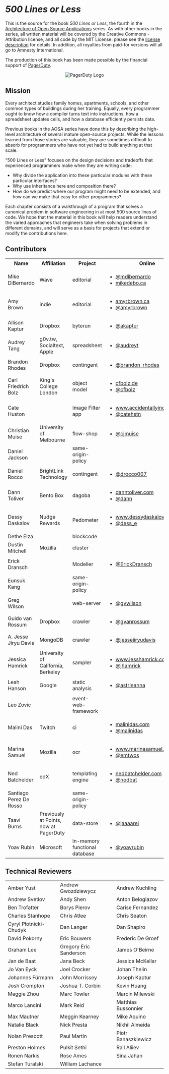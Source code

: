 *500 Lines or Less*
===================

This is the source for the book *500 Lines or Less*, the fourth in the
[Architecture of Open Source Applications](http://aosabook.org) series.  As
with other books in the series, all written material will be covered by the
Creative Commons - Attribution license, and all code by the MIT License: please
see the [license description](LICENSE.md) for details.  In addition, all
royalties from paid-for versions will all go to Amnesty International.

The production of this book has been made possible by the financial support of
[PagerDuty](http://www.pagerduty.com/company/work-with-us/).

<p align="center">
    <img src="https://github.com/aosabook/500lines/raw/master/resource/pagerduty_logo.png" alt="PagerDuty Logo" />
</p>


Mission
-------

Every architect studies family homes, apartments, schools, and other common
types of buildings during her training.  Equally, every programmer ought to
know how a compiler turns text into instructions, how a spreadsheet updates
cells, and how a database efficiently persists data.

Previous books in the AOSA series have done this by describing the high-level
architecture of several mature open-source projects. While the lessons learned
from those stories are valuable, they are sometimes difficult to absorb for
programmers who have not yet had to build anything at that scale.

"500 Lines or Less" focuses on the design decisions and tradeoffs that
experienced programmers make when they are writing code: 

*   Why divide the application into these particular modules with these
    particular interfaces?
*   Why use inheritance here and composition there?
*   How do we predict where our program might need to be extended, and how can
    we make that easy for other programmers?

Each chapter consists of a walkthrough of a program that solves a canonical
problem in software engineering in at most 500 source lines of code. We hope
that the material in this book will help readers understand the varied
approaches that engineers take when solving problems in different domains, and
will serve as a basis for projects that extend or modify the contributions
here.

Contributors
------------

<table>
  <tr>
    <th>Name</th>
    <th>Affiliation</th>
    <th>Project</th>
    <th>Online</th>
    <th>GitHub</th>
  </tr>
  <tr>
    <td>Mike DiBernardo</td>
    <td>Wave</td>
    <td>editorial</td>
    <td>
        <ul>
            <li><a href="https://twitter.com/mdibernardo">@mdibernardo</a></li>
            <li><a href="http://mikedebo.ca">mikedebo.ca</a></li>
        </ul>
    </td>
    <td><a href="https://github.com/MichaelDiBernardo">MichaelDiBernardo</a></td>
  </tr>
   <tr>
    <td>Amy Brown</td>
    <td>indie</td>
    <td>editorial</td>
    <td><ul><li><a href="http://www.amyrbrown.ca/">amyrbrown.ca</a></li>
        <li><a href="http://www.twitter.com/amyrbrown">@amyrbrown</a></li></ul></td>
    <td><a href="https://github.com/amyrbrown">amyrbrown</a></td>
  </tr>
  <tr>
    <td>Allison Kaptur</td>
    <td>Dropbox</td>
    <td>byterun</td>
    <td><ul><li><a href="https://twitter.com/akaptur">@akaptur</a></li></ul></td>
    <td><a href="https://github.com/akaptur">akaptur</a></td>
  </tr>
  <tr>
    <td>Audrey Tang</td>
    <td>g0v.tw, Socialtext, Apple</td>
    <td>spreadsheet</td>
    <td>
        <ul>
            <li><a href="https://twitter.com/audreyt">@audreyt</a></li>
        </ul>
    </td>
    <td><a href="https://github.com/audreyt">audreyt</a></td>
  </tr>
  <tr>
    <td>Brandon Rhodes</td>
    <td>Dropbox</td>
    <td>contingent</td>
    <td><ul><li><a href="https://twitter.com/brandon_rhodes">@brandon_rhodes</a></li></ul></td>
    <td><a href="https://github.com/brandon-rhodes">brandon-rhodes</a></td>
  </tr>
  <tr>
    <td>Carl Friedrich Bolz</td>
    <td>King's College London</td>
    <td>object model</td>
    <td>
        <ul>
            <li><a href="https://cfbolz.de">cfbolz.de</a></li>
            <li><a href="https://twitter.com/cfbolz">@cfbolz</a></li>
        </ul>
    </td>
    <td><a href="https://github.com/cfbolz">cfbolz</a></td>
  </tr>
  <tr>
    <td>Cate Huston</td>
    <td>&nbsp;</td>
    <td>Image Filter app</td>
    <td>
        <ul>
            <li><a href="http://www.accidentallyincode.com/">www.accidentallyincode.com/</a></li>
            <li><a href="https://twitter.com/catehstn">@catehstn</a></li>
        </ul>
    </td>
    <td><a href="https://github.com/catehstn">catehstn</a></td>
  </tr>
  <tr>
    <td>Christian Muise</td>
    <td>University of Melbourne</td>
    <td>flow-shop</td>
    <td>
        <ul>
            <li><a href="https://twitter.com/cjmuise">@cjmuise</a></li>
        </ul>
    </td>
    <td><a href="https://github.com/haz">haz</a></td>
  </tr>
  <tr>
    <td>Daniel Jackson</td>
    <td>&nbsp;</td>
    <td>same-origin-policy</td>
    <td>&nbsp;</td>
    <td>&nbsp;</td>
  </tr>
  <tr>
    <td>Daniel Rocco</td>
    <td>BrightLink Technology</td>
    <td>contingent</td>
    <td><ul><li><a href="https://twitter.com/drocco007">@drocco007</a></li></ul></td>
    <td><a href="https://github.com/drocco007">drocco007</a></td>
  </tr>
  <tr>
    <td>Dann Toliver</td>
    <td>Bento Box</td>
    <td>dagoba</td>
    <td>
        <ul>
            <li><a href="http://danntoliver.com">danntoliver.com</a></li>
            <li><a href="https://twitter.com/dann">@dann</a></li>
        </ul>
    </td>
    <td><a href="https://github.com/dxnn">dxnn</a></td>
  </tr>
  <tr>
    <td>Dessy Daskalov</td>
    <td>Nudge Rewards</td>
    <td>Pedometer</td>
    <td>
        <ul>
            <li><a href="http://www.dessydaskalov.com/">www.dessydaskalov.com</a></li>
            <li><a href="https://twitter.com/dess_e">@dess_e</a></li>
        </ul>
    </td>
    <td><a href="https://github.com/dessy">dessy</a></td>
  </tr>
  <tr>
    <td>Dethe Elza</td>
    <td>&nbsp;</td>
    <td>blockcode</td>
    <td>&nbsp;</td>
    <td><a href="https://github.com/dethe">dethe</a></td>
  </tr>
  <tr>
    <td>Dustin Mitchell</td>
    <td>Mozilla</td>
    <td>cluster</td>
    <td>&nbsp;</td>
    <td><a href="https://github.com/djmitche">djmitche</a></td>
  </tr>
  <tr>
    <td>Erick Dransch</td>
    <td>&nbsp;</td>
    <td>Modeller</td>
    <td>
        <ul>
            <li><a href="https://twitter.com/ErickDransch">@ErickDransch</a></li>
        </ul>
    </td>
    <td><a href="https://github.com/EkkiD">EkkiD</a></td>
  </tr>
  <tr>
    <td>Eunsuk Kang</td>
    <td>&nbsp;</td>
    <td>same-origin-policy</td>
    <td>&nbsp;</td>
    <td>&nbsp;</td>
  </tr>
  <tr>
    <td>Greg Wilson</td>
    <td>&nbsp;</td>
    <td>web-server</td>
    <td>
        <ul>
            <li><a href="https://twitter.com/gvwilson">@gvwilson</a></li>
        </ul>
    </td>
    <td><a href="https://github.com/gvwilson">gvwilson</a></td>
  </tr>
  <tr>
    <td>Guido van Rossum</td>
    <td>Dropbox</td>
    <td>crawler</td>
    <td>
        <ul>
            <li><a href="https://twitter.com/gvanrossum">@gvanrossum</a></li>
        </ul>
    </td>
    <td><a href="https://github.com/gvanrossum">gvanrossum</a></td>
  </tr>
  <tr>
    <td>A. Jesse Jiryu Davis</td>
    <td>MongoDB</td>
    <td>crawler</td>
    <td>
        <ul>
            <li><a href="https://twitter.com/jessejiryudavis">@jessejiryudavis</a></li>
        </ul>
    </td>
    <td><a href="https://github.com/ajdavis">ajdavis</a></td>
  </tr>
  <tr>
    <td>Jessica Hamrick</td>
    <td>University of California, Berkeley</td>
    <td>sampler</td>
    <td>
        <ul>
            <li><a href="http://www.jesshamrick.com">www.jesshamrick.com</a></li>
            <li><a href="https://twitter.com/jhamrick">@jhamrick</a></li>
        </ul>
    </td>
    <td><a href="https://github.com/jhamrick">jhamrick</a></td>
  </tr>
  <tr>
    <td>Leah Hanson</td>
    <td>Google</td>
    <td>static analysis</td>
    <td>
        <ul>
            <li><a href="https://twitter.com/astrieanna">@astrieanna</a></li>
        </ul>
    </td>
    <td><a href="https://github.com/astrieanna">astrieanna</a></td>
  </tr>
  <tr>
    <td>Leo Zovic</td>
    <td>&nbsp;</td>
    <td>event-web-framework</td>
    <td>&nbsp;</td>
    <td>&nbsp;</td>
  </tr>
  <tr>
    <td>Malini Das</td>
    <td>Twitch</td>
    <td>ci</td>
    <td>
        <ul>
            <li><a href="http://malinidas.com">malinidas.com</a></li>
            <li><a href="https://twitter.com/malinidas">@malinidas</a></li>
        </ul>
    </td>
    <td><a href="https://github.com/malini">malini</a></td>
  </tr>
  <tr>
    <td>Marina Samuel</td>
    <td>Mozilla</td>
    <td>ocr</td>
    <td>
        <ul>
            <li><a href="http://marinasamuel.com">www.marinasamuel.com</a></li>
            <li><a href="https://twitter.com/emtwos">@emtwos</a></li>
        </ul>
    </td>
    <td><a href="https://github.com/emtwo">emtwo</a></td>
  </tr>
  <tr>
    <td>Ned Batchelder</td>
    <td>edX</td>
    <td>templating engine</td>
    <td>
        <ul>
            <li><a href="http://nedbatchelder.com">nedbatchelder.com</a></li>
            <li><a href="https://twitter.com/nedbat">@nedbat</a></li>
        </ul>
    </td>
    <td><a href="https://github.com/nedbat">nedbat</a></td>
  </tr>
  <tr>
    <td>Santiago Perez De Rosso</td>
    <td>&nbsp;</td>
    <td>same-origin-policy</td>
    <td>&nbsp;</td>
    <td>&nbsp;</td>
  </tr>
  <tr>
    <td>Taavi Burns</td>
    <td>Previously at Points, now at PagerDuty</td>
    <td>data-store</td>
    <td>
        <ul>
            <li><a href="https://twitter.com/jaaaarel">@jaaaarel</a></li>
        </ul>
    </td>
    <td><a href="https://github.com/taavi">taavi</a></td>
  </tr>
  <tr>
    <td>Yoav Rubin</td>
    <td>Microsoft</td>
    <td>In-memory functional database</td>
    <td>
        <ul>
            <li><a href="https://twitter.com/yoavrubin">@yoavrubin</a></li>
        </ul>
    </td>
    <td><a href="https://github.com/yoavrubin">yoavrubin</a></td>
  </tr>
</table>


Technical Reviewers
-------------------

<table>
  <tr>
    <td>Amber Yust</td>
    <td>Andrew Gwozdziewycz</td>
    <td>Andrew Kuchling</td>
  </tr>
  <tr>
    <td>Andrew Svetlov</td>
    <td>Andy Shen</td>
    <td>Anton Beloglazov</td>
  </tr>
  <tr>
    <td>Ben Trofatter</td>
    <td>Borys Pierov</td>
    <td>Carise Fernandez</td>
  </tr>
  <tr>
    <td>Charles Stanhope</td>
    <td>Chris Atlee</td>
    <td>Chris Seaton</td>
  </tr>
  <tr>
    <td>Cyryl Płotnicki-Chudyk</td>
    <td>Dan Langer</td>
    <td>Dan Shapiro</td>
  </tr>
  <tr>
    <td>David Pokorny</td>
    <td>Eric Bouwers</td>
    <td>Frederic De Groef</td>
  </tr>
  <tr>
    <td>Graham Lee</td>
    <td>Gregory Eric Sanderson</td>
    <td>James O'Beirne</td>
  </tr>
  <tr>
    <td>Jan de Baat</td>
    <td>Jana Beck</td>
    <td>Jessica McKellar</td>
  </tr>
  <tr>
    <td>Jo Van Eyck</td>
    <td>Joel Crocker</td>
    <td>Johan Thelin</td>
  </tr>
  <tr>
    <td>Johannes Fürmann</td>
    <td>John Morrissey</td>
    <td>Joseph Kaptur</td>
  </tr>
  <tr>
    <td>Josh Crompton</td>
    <td>Joshua T. Corbin</td>
    <td>Kevin Huang</td>
  </tr>
  <tr>
    <td>Maggie Zhou</td>
    <td>Marc Towler</td>
    <td>Marcin Milewski</td>
  </tr>
  <tr>
    <td>Marco Lancini</td>
    <td>Mark Reid</td>
    <td>Matthias Bussonnier</td>
  </tr>
  <tr>
    <td>Max Mautner</td>
    <td>Meggin Kearney</td>
    <td>Mike Aquino</td>
  </tr>
  <tr>
    <td>Natalie Black</td>
    <td>Nick Presta</td>
    <td>Nikhil Almeida</td>
  </tr>
  <tr>
    <td>Nolan Prescott</td>
    <td>Paul Martin</td>
    <td>Piotr Banaszkiewicz</td>
  </tr>
  <tr>
    <td>Preston Holmes</td>
    <td>Pulkit Sethi</td>
    <td>Rail Aliiev</td>
  </tr>
  <tr>
    <td>Ronen Narkis</td>
    <td>Rose Ames</td>
    <td>Sina Jahan</td>
  </tr>
  <tr>
    <td>Stefan Turalski</td>
    <td>William Lachance</td>
  </tr>
</table>
